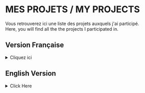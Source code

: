 # MES PROJETS / MY PROJECTS

Vous retrouverez ici une liste des projets auxquels j'ai participé. \
Here, you will find all the the projects I participated in.

## Version Française

<details>
  <summary>Cliquez ici</summary>

## &nbsp;&nbsp;&nbsp;&nbsp;&nbsp;&nbsp;&nbsp;&nbsp;&nbsp;&nbsp; **Projets professionnels**

### &nbsp;&nbsp;&nbsp;&nbsp;&nbsp; <u> Projet de recherche : FBAE </u>

**Contexte**:  Stage de recherche de 2ème année de 9\
**Sujet**: Contibutions au projet de recherche FBAE (Framework for Broadcast Algorithms Evaluation), un cadriciel permettant le test d'algorithmes de diffusion dans le cadre de l'informatique partagé. \
**Outils**: - \
**Tâches réalisées**:

- Mise en place d'un système de logs;
- Développement de couches algorithmiques de diffusion (Trains, MPI);
- Développement d'une couche de communication (MPI);
- Intégration des wattmètres Yocto dans le projet;
- Recherches pour l'intégration de différentes solutions de prises de mesures CPU ([Scaphandre](https://github.com/hubblo-org/scaphandre), [PowerAPI](https://github.com/powerapi-ng), [Ecofloc](https://github.com/labDomolandes/ecofloc) et [Likwid](https://github.com/RRZE-HPC/likwid));
- Réalisations de mesures expérimentales de performances;

**Langages**: C++. \
[**Lien du dépôt**](https://github.com/SimaticResearchActivity/FBAE)

## &nbsp;&nbsp;&nbsp;&nbsp;&nbsp;&nbsp;&nbsp;&nbsp;&nbsp;&nbsp; **Projets scolaires**

### &nbsp;&nbsp;&nbsp;&nbsp;&nbsp; <u> Communication Bluetooth </u>

**Contexte**:  TIPE de classes préparatoires 2022 \
**Sujet**: Réalisation d'une communication Bluetooth dont le but est de relier un pacemaker à un appareil externe. \
**Outils**: Carte Arduino et module Bluetooth HC-05. \
**Langages**: C++ pour l'Arduino et Python pour les statistiques. \
[**Lien du dépôt**](https://github.com/ThomasSchneider-94/TIPE_Bluetooth_Comunication)

### &nbsp;&nbsp;&nbsp;&nbsp;&nbsp; <u> BashINTime </u>

**Contexte**:  Projet informatique de première année. \
**Sujet**: Création d'un jeu de réflexion 2D point and click dont le but est d'apprendre les bases du langage Bash aux élèves arrivant en première année. \
**Outils**: Unity \
**Langages**: C# et un peu de ShaderLab pour les Shaders. \
[**Lien du dépôt**](https://github.com/Crafteurmax/BashInTime) / [**Page itch.io**](https://crafteurmax.itch.io/bashintime)

### &nbsp;&nbsp;&nbsp;&nbsp;&nbsp; <u> CSC_4101  </u>

**Contexte**:  Projet du cours "Architectures et applications web" de deuxième année. \
**Sujet**: Création d'un site permettant de gérer une collection d'objets génériques, objets choisi par l'étudiant (Dans mon cas, des génériques d'animés). \
**Outils**: Symphony \
**Langages**: PHP et HTML \
[**Lien du dépôt**](https://github.com/ThomasSchneider-94/CSC_4101)

### &nbsp;&nbsp;&nbsp;&nbsp;&nbsp; <u> Totally Not Totally Accurate Battle Simulator </u>

**Contexte**:  Projet du cours "Architecture des Moteurs de Jeux Vidéo" de deuxième année. \
**Sujet**: Création d'un jeu de capture de drapeau dans le style RTS, permettant au jour de contrôler plusieurs unités et d'affronter l'ordinateur. \
**Rôle**: Game designer, développeur et UI Designer. \
**Outils**: Unity \
**Langages**: C# \
[**Lien du dépôt**](https://github.com/Chloe-2622/ConquestTroupFormation) / [**Page itch.io**](https://chloe2622.itch.io/totally-not-totally-accurate-battle-simulator)

### &nbsp;&nbsp;&nbsp;&nbsp;&nbsp; <u> Projet Dessin </u>

**Contexte**:  Projet du cours "Internet sans fil : concepts, technologies et architectures" de deuxième année. \
**Sujet**: Création d'une application visant à dessiner dans le style du logiciel Turttle mais à l'échelle d'une pièce grâce à des ESP32 (Non fonctionnel pour cause de temps). \
**Rôle**: Développeur \
**Outils**: ESP32s3 et ESP-IDF \
**Langages**: C \
[**Lien du dépôt**](https://gitlabens.imtbs-tsp.eu/cedric.gautier/net4104-projet-dessin)

### &nbsp;&nbsp;&nbsp;&nbsp;&nbsp; <u> Like a drop in the Sea (anciennement Sea++) </u>

**Contexte**:  Projet de développement Cassiopée de deuxième année \
**Sujet**: Jeu réalisé sous Unreal Engine5, visant à éveiller les joueurs aux problèmes écologiques de manière didactique. Le gameplay principal du jeu est sa composante de jeu de rythme.\
**Rôle**: Développeur \
**Outils**: Unreal Engine 5 \
**Langages**: Blueprint \
[**Lien du dépôt**](https://github.com/Crafteurmax/Sea)

## &nbsp;&nbsp;&nbsp;&nbsp;&nbsp;&nbsp;&nbsp;&nbsp;&nbsp;&nbsp; **Game Jams**

Vous pourrez retrouver l'ensemble de ces jeux sur ma page itch.io : [https://marteaudeguerre.itch.io](https://marteaudeguerre.itch.io)

### &nbsp;&nbsp;&nbsp;&nbsp;&nbsp; <u> Bittersweet Journey </u>

**Évènement**:  UniJam 2022 \
**Jeu**: Walking-simulator à visé des plus jeunes, agrémenté de mini-jeux divers. Prix du public de cette édition. \
**Rôle**: Développeur \
**Outils**: Unity \
**Langages**: C# \
[**Lien du dépôt**](https://github.com/HugoLhuilier/Around-the-world) / [**Page itch.io**](https://github.com/HugoLhuilier/Around-the-world)

### &nbsp;&nbsp;&nbsp;&nbsp;&nbsp; <u> Root Expansion </u>

**Évènement**:  Global Game Jam 2023 \
**Jeu**: Jeu de stratégie en multijoueur local au tour par tour, où le but sera de faire pousser des plantes afin de battre votre adversaire. \
**Rôle**: Développeur et UI Designer. \
**Outils**: Unity \
**Langages**: C# \
[**Lien du dépôt**](https://github.com/VoHeLi/RootExpansion)

### &nbsp;&nbsp;&nbsp;&nbsp;&nbsp; <u> Transform'matters </u>

**Évènement**:  UniJam 2023 \
**Jeu**: Jeu de réflexion 2D où l'on doit résoudre des énigmes en transformant les sources d'énergies à disposition. \
**Rôle**: Développeur et UI Designer. \
**Outils**: Unity \
**Langages**: C# \
[**Lien du dépôt**](https://github.com/VoHeLi/CookieProject) / [**Page itch.io**](https://crafteurmax.itch.io/transformmatters)

### &nbsp;&nbsp;&nbsp;&nbsp;&nbsp; <u> Make me Loaf </u>

**Évènement**:  Global Game Jam 2024 \
**Jeu**: Jeu 3D mêlant gestion d’une boulangerie et de l’humeur de votre bébé. \
**Rôle**: Développeur et UI Designer. \
**Outils**: Unity \
**Langages**: C# \
[**Lien du dépôt**](https://github.com/Chloe-2622/MakeMeLoaf) / [**Page itch.io**](https://crafteurmax.itch.io/make-me-loaf)

### &nbsp;&nbsp;&nbsp;&nbsp;&nbsp; <u> Temps Plié </u>

**Évènement**:  INT Game Jam 2024 \
**Jeu**: Jeu 2D de plateforme et d'énigme demandant de changer les saisons pour résoudre des casses têtes et avancer dans les niveaux. \
**Rôle**: Développeur et UI Designer. \
**Outils**: Unity \
**Langages**: C# \
[**Lien du dépôt**](https://github.com/Crafteurmax/TempsPlie) / [**Page itch.io**](https://crafteurmax.itch.io/temps-plie)

## &nbsp;&nbsp;&nbsp;&nbsp;&nbsp;&nbsp;&nbsp;&nbsp;&nbsp;&nbsp; **Projets associatifs**

### &nbsp;&nbsp;&nbsp;&nbsp;&nbsp; <u> Mon ami Boris </u>

**Contenu**: Bot Discord pour aider à la gestion du serveur Discord du Bureau des Arts de Télécom SudParis. Permet l'auto-attribution de rôle par les utilisateur et améliore le système d'abonnement aux channels annonce des serveurs communautaires. \
**Outils**: - \
**Langages**: Node.js \
[**Lien du dépôt**](https://github.com/BDA-TSP-IMTBS/Mon_ami_Boris) / [**Dépôt personnel pour les tests**](https://github.com/ThomasSchneider-94/Discord_Test_Bot)

### &nbsp;&nbsp;&nbsp;&nbsp;&nbsp; <u> Coffre au trésor </u>

**Contenu**: Application Web permettant de récupérer les récompenses finales d'une chasse au trésors en fonction du nombre de personne ayant déjà résolut l'énigme. L'application demande une authentification par le mail de l'école. \
**Outils**: Dockers \
**Langages**: Python et HTML \
[**Lien du dépôt**](https://github.com/BDA-TSP-IMTBS/Treasure-Chest)

### &nbsp;&nbsp;&nbsp;&nbsp;&nbsp; <u> Dépouillage des votes </u>

**Contenu**: Simple programme permettant d'analyser les résultats d'un vote au jugement majoritaire, fait sur la plateforme [Bélénios](https://www.belenios.org), et réaliser un graphique à partir de ces résultats. \
**Outils**: - \
**Langages**: Python \
[**Lien du dépôt**](https://github.com/BDA-TSP-IMTBS/Votes-BDA)

### &nbsp;&nbsp;&nbsp;&nbsp;&nbsp; <u> Question pour un Weeb </u>

**Contenu**: Simple jeu utilisé pour faire un quizz aux nocturnes du club Anim'INT sur le format Question pour un Champion. \
**Outils**: Unity \
**Langages**: C# \
[**Lien du dépôt**](https://github.com/ThomasSchneider-94/QuestionPourUnWeeb)

### &nbsp;&nbsp;&nbsp;&nbsp;&nbsp; <u> Karuta </u>

**Contenu**: Jeu téléphone de mémoire/blind-test du club Anim'INT, inspiré du jeu traditionnel japonais (en cours) \
**Outils**: Unity \
**Langages**: C# \
[**Lien du dépôt**](https://github.com/ThomasSchneider-94/Karuta-Project)

</details>
























## English Version

<details>
  <summary>Click Here</summary>













</details>